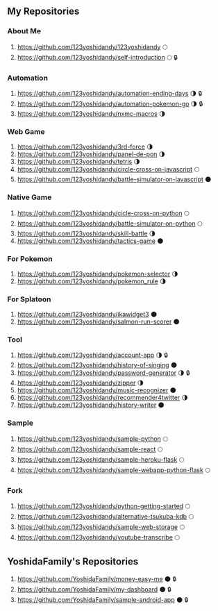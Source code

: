 ## My Repositories

### About Me

1. https://github.com/123yoshidandy/123yoshidandy 🌕
1. https://github.com/123yoshidandy/self-introduction 🌕 :lock:

### Automation

1. https://github.com/123yoshidandy/automation-ending-days 🌗 :lock:
1. https://github.com/123yoshidandy/automation-pokemon-go 🌗 :lock:
1. https://github.com/123yoshidandy/nxmc-macros 🌗

### Web Game

1. https://github.com/123yoshidandy/3rd-force 🌗
1. https://github.com/123yoshidandy/panel-de-pon 🌗
1. https://github.com/123yoshidandy/tetris 🌗
1. https://github.com/123yoshidandy/circle-cross-on-javascript 🌕
1. https://github.com/123yoshidandy/battle-simulator-on-javascript 🌑

### Native Game

1. https://github.com/123yoshidandy/cicle-cross-on-python 🌕
1. https://github.com/123yoshidandy/battle-simulator-on-python 🌕
1. https://github.com/123yoshidandy/skill-battle 🌗
1. https://github.com/123yoshidandy/tactics-game 🌑

### For Pokemon

1. https://github.com/123yoshidandy/pokemon-selector 🌗
1. https://github.com/123yoshidandy/pokemon_rule 🌗

### For Splatoon

1. https://github.com/123yoshidandy/ikawidget3 🌑
2. https://github.com/123yoshidandy/salmon-run-scorer 🌑

### Tool

1. https://github.com/123yoshidandy/account-app 🌗 :lock:
1. https://github.com/123yoshidandy/history-of-singing 🌑
1. https://github.com/123yoshidandy/password-generator 🌗 :lock:
1. https://github.com/123yoshidandy/zipper 🌗
1. https://github.com/123yoshidandy/music-recognizer 🌑
1. https://github.com/123yoshidandy/recommender4twitter 🌗
1. https://github.com/123yoshidandy/history-writer 🌑

### Sample

1. https://github.com/123yoshidandy/sample-python 🌕
1. https://github.com/123yoshidandy/sample-react 🌕
1. https://github.com/123yoshidandy/sample-heroku-flask 🌕
1. https://github.com/123yoshidandy/sample-webapp-python-flask 🌕

### Fork

1. https://github.com/123yoshidandy/python-getting-started 🌕
1. https://github.com/123yoshidandy/alternative-tsukuba-kdb 🌕
1. https://github.com/123yoshidandy/sample-web-storage 🌕
1. https://github.com/123yoshidandy/youtube-transcribe 🌕

## YoshidaFamily's Repositories

1. https://github.com/YoshidaFamily/money-easy-me 🌑 :lock:
2. https://github.com/YoshidaFamily/my-dashboard 🌑 :lock:
3. https://github.com/YoshidaFamily/sample-android-app 🌑 :lock:
